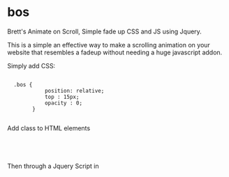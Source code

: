 # bos
Brett's Animate on Scroll, Simple fade up CSS and JS using Jquery.

This is a simple an effective way to make a scrolling animation on your website that resembles a fadeup without needing a huge javascript addon.

Simply add CSS:

<code>
  .bos {
            position: relative;
            top : 15px;
            opacity : 0;
        } 
 </code>
 
 Add class to HTML elements
 
<code>
  <div class="bos"></div>
</code>

Then through a Jquery Script in
<code>
<script type="text/javascript">
 
    // BOS animation 
    checkviewportvisible();
    
    // Checks if items are in viewport
    function checkviewportvisible() {
        viewport = jQuery(window).height();
        jQuery('.bos').each(function(){

            scrollwindow = viewport + jQuery(window).scrollTop()
            element = jQuery(this);
            
            if (element.offset().top <= scrollwindow ) {
                element.animate({
                    'top': '0',
                    'opacity': 1
                }, 1000);
            }   
        });
    }

    jQuery(window).scroll(function(){
        checkviewportvisible();
    })
    
 </script>
 
 </code>
 
 

